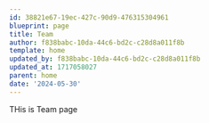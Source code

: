 ```yaml
---
id: 38821e67-19ec-427c-90d9-476315304961
blueprint: page
title: Team
author: f838babc-10da-44c6-bd2c-c28d8a011f8b
template: home
updated_by: f838babc-10da-44c6-bd2c-c28d8a011f8b
updated_at: 1717058027
parent: home
date: '2024-05-30'
---
```

THis is Team page
